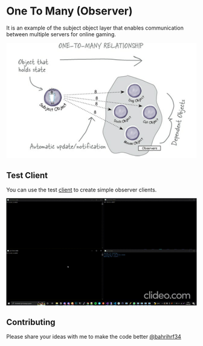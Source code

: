 # One To Many (Observer)

It is an example of the subject object layer that enables communication between multiple servers for online gaming.

![one-to-many](https://github.com/bahri-hirfanoglu/one-to-many/blob/main/one-to-many.png)

## Test Client

You can use the test [client](https://github.com/bahri-hirfanoglu/one-to-many/tree/c%23-test-client/test-client) to create simple observer clients.

![test-client](https://github.com/bahri-hirfanoglu/one-to-many/blob/main/test-gif.gif)


## Contributing

Please share your ideas with me to make the code better [@bahrihrf34](https://twitter.com/bahrihrf34)
